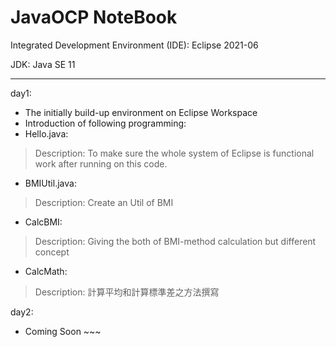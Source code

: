 # JavaOCP NoteBook
Integrated Development Environment (IDE): Eclipse 2021-06

JDK: Java SE 11

------------------------------------------------------------------------------
day1:
- The initially build-up environment on Eclipse Workspace
- Introduction of following programming:
- Hello.java:
> Description: To make sure the whole system of Eclipse is functional work after running on this code.

- BMIUtil.java:
> Description: Create an Util of BMI

- CalcBMI:
> Description: Giving the both of BMI-method calculation but different concept

- CalcMath:
> Description: 計算平均和計算標準差之方法撰寫

day2: 
- Coming Soon ~~~
